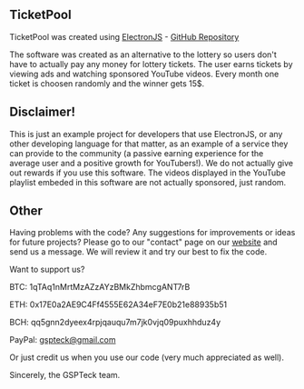 ## TicketPool

TicketPool was created using [ElectronJS](https://www.electronjs.org) - [GitHub Repository](https://github.com/electron)

The software was created as an alternative to the lottery so users don't have to actually pay any money for lottery tickets.
The user earns tickets by viewing ads and watching sponsored YouTube videos.
Every month one ticket is choosen randomly and the winner gets 15$.

## Disclaimer!

This is just an example project for developers that use ElectronJS, or any other developing language for that matter, as an example of a service they can provide to the community (a passive earning experience for the average user and a positive growth for YouTubers!).
We do not actually give out rewards if you use this software.
The videos displayed in the YouTube playlist embeded in this software are not actually sponsored, just random.

## Other

Having problems with the code? Any suggestions for improvements or ideas for future projects? 
Please go to our "contact" page on our [website](https://gspteck.wixsite.com/gspteck/) and send us a message.
We will review it and try our best to fix the code.

Want to support us?

BTC: 1qTAq1nMrtMzAZzAYzBMkZhbmcgANT7rB

ETH: 0x17E0a2AE9C4Ff4555E62A34eF7E0b21e88935b51

BCH: qq5gnn2dyeex4rpjqauqu7m7jk0vjq09puxhhduz4y

PayPal: [gspteck@gmail.com](https://paypal.me/gspteck)

Or just credit us when you use our code (very much appreciated as well).



Sincerely,
the GSPTeck team.